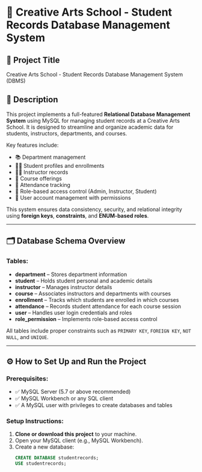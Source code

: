 # 🎨 Creative Arts School - Student Records Database Management System

## 📌 Project Title
Creative Arts School - Student Records Database Management System (DBMS)

## 📝 Description

This project implements a full-featured **Relational Database Management System** using MySQL for managing student records at a Creative Arts School. It is designed to streamline and organize academic data for students, instructors, departments, and courses.

Key features include:

- 📚 Department management  
- 🧑‍🎓 Student profiles and enrollments  
- 👩‍🏫 Instructor records  
- 📖 Course offerings  
- 📅 Attendance tracking  
- 🔐 Role-based access control (Admin, Instructor, Student)  
- 👥 User account management with permissions  

This system ensures data consistency, security, and relational integrity using **foreign keys**, **constraints**, and **ENUM-based roles**.

---

## 🗂️ Database Schema Overview

### Tables:
- **department** – Stores department information  
- **student** – Holds student personal and academic details  
- **instructor** – Manages instructor details  
- **course** – Associates instructors and departments with courses  
- **enrollment** – Tracks which students are enrolled in which courses  
- **attendance** – Records student attendance for each course session  
- **user** – Handles user login credentials and roles  
- **role_permission** – Implements role-based access control

All tables include proper constraints such as `PRIMARY KEY`, `FOREIGN KEY`, `NOT NULL`, and `UNIQUE`.

---

## ⚙️ How to Set Up and Run the Project

### Prerequisites:
- ✅ MySQL Server (5.7 or above recommended)
- ✅ MySQL Workbench or any SQL client
- ✅ A MySQL user with privileges to create databases and tables

### Setup Instructions:

1. **Clone or download this project** to your machine.
2. Open your MySQL client (e.g., MySQL Workbench).
3. Create a new database:
   ```sql
   CREATE DATABASE studentrecords;
   USE studentrecords;
